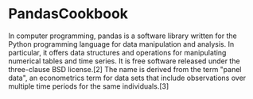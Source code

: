 # PandasCookbook
In computer programming, pandas is a software library written for the Python programming language for data manipulation and analysis. In particular, it offers data structures and operations for manipulating numerical tables and time series. It is free software released under the three-clause BSD license.[2] The name is derived from the term "panel data", an econometrics term for data sets that include observations over multiple time periods for the same individuals.[3]
